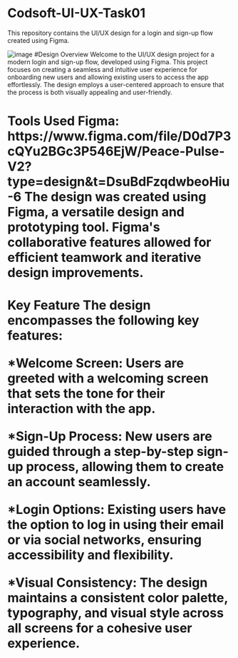# Codsoft-UI-UX-Task01
This repository contains the UI/UX design for a login and sign-up flow created using Figma.

![image](https://github.com/meenalfatyma/Codsoft-UI-UX-Task01/assets/100875352/b2c3dfe8-0a0c-4bc3-9899-e867c3af764a)
#Design Overview
Welcome to the UI/UX design project for a modern login and sign-up flow, developed using Figma. This project focuses on creating a seamless and intuitive user experience for onboarding new users and allowing existing users to access the app effortlessly. The design employs a user-centered approach to ensure that the process is both visually appealing and user-friendly.

<h1> Tools Used
Figma: https://www.figma.com/file/D0d7P3cQYu2BGc3P546EjW/Peace-Pulse-V2?type=design&t=DsuBdFzqdwbeoHiu-6 
The design was created using Figma, a versatile design and prototyping tool. Figma's collaborative features allowed for efficient teamwork and iterative design improvements.

<h1> Key Feature
The design encompasses the following key features:

*Welcome Screen: Users are greeted with a welcoming screen that sets the tone for their interaction with the app.

*Sign-Up Process: New users are guided through a step-by-step sign-up process, allowing them to create an account seamlessly.

*Login Options: Existing users have the option to log in using their email or via social networks, ensuring accessibility and flexibility.

*Visual Consistency: The design maintains a consistent color palette, typography, and visual style across all screens for a cohesive user experience.

